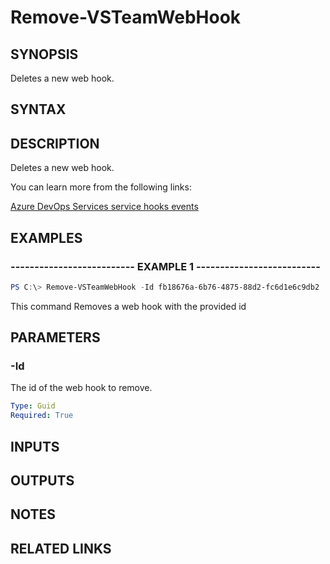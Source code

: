 


# Remove-VSTeamWebHook

## SYNOPSIS

Deletes a new web hook.

## SYNTAX

## DESCRIPTION

Deletes a new web hook.

You can learn more from the following links:

[Azure DevOps Services service hooks events](https://docs.microsoft.com/en-us/azure/devops/service-hooks/events?view=azure-devops)

## EXAMPLES

### -------------------------- EXAMPLE 1 --------------------------

```PowerShell
PS C:\> Remove-VSTeamWebHook -Id fb18676a-6b76-4875-88d2-fc6d1e6c9db2
```

This command Removes a web hook with the provided id

## PARAMETERS

### -Id

The id of the web hook to remove.

```yaml
Type: Guid
Required: True
```

## INPUTS

## OUTPUTS

## NOTES

## RELATED LINKS

